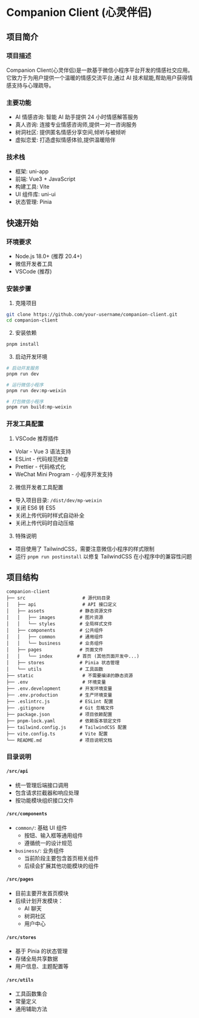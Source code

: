 # Companion Client (心灵伴侣)

## 项目简介

### 项目描述

Companion Client(心灵伴侣)是一款基于微信小程序平台开发的情感社交应用。它致力于为用户提供一个温暖的情感交流平台,通过 AI 技术赋能,帮助用户获得情感支持与心理疏导。

### 主要功能

- AI 情感咨询: 智能 AI 助手提供 24 小时情感解答服务
- 真人咨询: 连接专业情感咨询师,提供一对一咨询服务
- 树洞社区: 提供匿名情感分享空间,倾听与被倾听
- 虚拟恋爱: 打造虚拟情感体验,提供温暖陪伴

### 技术栈

- 框架: uni-app
- 前端: Vue3 + JavaScript
- 构建工具: Vite
- UI 组件库: uni-ui
- 状态管理: Pinia

## 快速开始

### 环境要求

- Node.js 18.0+ (推荐 20.4+)
- 微信开发者工具
- VSCode (推荐)

### 安装步骤

1. 克隆项目

```bash
git clone https://github.com/your-username/companion-client.git
cd companion-client
```

2. 安装依赖

```bash
pnpm install
```

3. 启动开发环境

```bash
# 启动开发服务
pnpm run dev

# 运行微信小程序
pnpm run dev:mp-weixin

# 打包微信小程序
pnpm run build:mp-weixin
```

### 开发工具配置

1. VSCode 推荐插件

- Volar - Vue 3 语法支持
- ESLint - 代码规范检查
- Prettier - 代码格式化
- WeChat Mini Program - 小程序开发支持

2. 微信开发者工具配置

- 导入项目目录: `/dist/dev/mp-weixin`
- 关闭 ES6 转 ES5
- 关闭上传代码时样式自动补全
- 关闭上传代码时自动压缩

3. 特殊说明

- 项目使用了 TailwindCSS，需要注意微信小程序的样式限制
- 运行 `pnpm run postinstall` 以修复 TailwindCSS 在小程序中的兼容性问题

## 项目结构

```
companion-client
├── src                     # 源代码目录
│   ├── api                 # API 接口定义
│   ├── assets             # 静态资源文件
│   │   ├── images         # 图片资源
│   │   └── styles         # 全局样式文件
│   ├── components         # 公共组件
│   │   ├── common         # 通用组件
│   │   └── business       # 业务组件
│   ├── pages              # 页面文件
│   │   └── index         # 首页 (其他页面开发中...)
│   ├── stores             # Pinia 状态管理
│   └── utils              # 工具函数
├── static                  # 不需要编译的静态资源
├── .env                    # 环境变量
├── .env.development       # 开发环境变量
├── .env.production        # 生产环境变量
├── .eslintrc.js           # ESLint 配置
├── .gitignore             # Git 忽略文件
├── package.json           # 项目依赖配置
├── pnpm-lock.yaml         # 依赖版本锁定文件
├── tailwind.config.js     # TailwindCSS 配置
├── vite.config.ts         # Vite 配置
└── README.md              # 项目说明文档
```

### 目录说明

#### `/src/api`

- 统一管理后端接口调用
- 包含请求拦截器和响应处理
- 按功能模块组织接口文件

#### `/src/components`

- `common/`: 基础 UI 组件
  - 按钮、输入框等通用组件
  - 遵循统一的设计规范
- `business/`: 业务组件
  - 当前阶段主要包含首页相关组件
  - 后续会扩展其他功能模块的组件

#### `/src/pages`

- 目前主要开发首页模块
- 后续计划开发模块：
  - AI 聊天
  - 树洞社区
  - 用户中心

#### `/src/stores`

- 基于 Pinia 的状态管理
- 存储全局共享数据
- 用户信息、主题配置等

#### `/src/utils`

- 工具函数集合
- 常量定义
- 通用辅助方法

